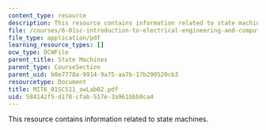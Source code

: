 ```yaml
---
content_type: resource
description: This resource contains information related to state machines.
file: /courses/6-01sc-introduction-to-electrical-engineering-and-computer-science-i-spring-2011/584142f5d178cfab517e3a961bbb0ca4_MIT6_01SCS11_swLab02.pdf
file_type: application/pdf
learning_resource_types: []
ocw_type: OCWFile
parent_title: State Machines
parent_type: CourseSection
parent_uid: b0e7778a-9914-9a75-aa7b-17b290520cb3
resourcetype: Document
title: MIT6_01SCS11_swLab02.pdf
uid: 584142f5-d178-cfab-517e-3a961bbb0ca4
---
```

This resource contains information related to state machines.